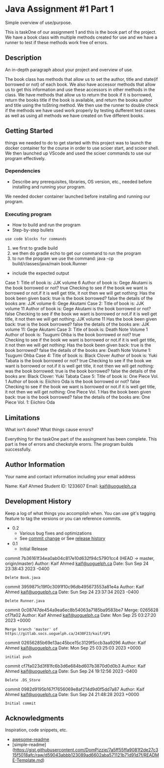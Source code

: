 # Java Assignment #1 Part 1

Simple overview of use/purpose.

This is taskOne of our assignment 1 and this is the book part of the project. We have a book class with multiple methods created 
for use and we have a runner to test if these methods work free of errors.

## Description

An in-depth paragraph about your project and overview of use.

The book class has methods that allow us to set the author, title and state(if borrowed or not) of each book. We also have accessor methods that allow us to get this information and use these accessors in other methods in the class. We have methods that allow us to return the book if it is borrowed, return the books title if the book is available, and return the books author and title using the toString method. We then use the runner to double check if the methods we have used work properly by testing dufferent test cases as well as using all methods we have created on five different books.

## Getting Started

things we needed to do to get started with this project was to launch the docker container for the course in order to use scioer start, and scioer shell. We then launched up VScode and used the scioer commands to use our program effectively.

### Dependencies

* Describe any prerequisites, libraries, OS version, etc., needed before installing and running your program.

We needed docker container launched before installing and running our program. 


### Executing program

* How to build and run the program
* Step-by-step bullets
```
use code blocks for commands
```

1. we first to gradle build
2. we then do gradle echo to get our command to run the program
3. to run the program we use the command: java -cp build/classes/java/main book.Runner

* include the expected output

Case 1: 
Title of book is: JJK volume 6
Author of book is: Gege Akutami
is the book borrowed or not? true
Checking to see if the book we want is borrowed or not.if it is well get title, it not then we will get nothing: 
Has the book been given back: true
is the book borrowed? false
the details of the books are: JJK volume 6: Gege Akutami
Case 2: 
Title of book is: JJK volume 11
Author of book is: Gege Akutami
is the book borrowed or not? false
Checking to see if the book we want is borrowed or not.if it is well get title, it not then we will get nothing: JJK volume 11
Has the book been given back: true
is the book borrowed? false
the details of the books are: JJK volume 11: Gege Akutami
Case 3: 
Title of book is: Death Note Volume 1
Author of book is: Tsugumi Ohba
is the book borrowed or not? true
Checking to see if the book we want is borrowed or not.if it is well get title, it not then we will get nothing: 
Has the book been given back: true
is the book borrowed? false
the details of the books are: Death Note Volume 1: Tsugumi Ohba
Case 4: 
Title of book is: Black Clover
Author of book is: Yuki Tabata
is the book borrowed or not? true
Checking to see if the book we want is borrowed or not.if it is well get title, it not then we will get nothing: 
was the book borrowed: true
is the book borrowed? false
the details of the books are: Black Clover: Yuki Tabata
Case 5: 
Title of book is: One Piece Vol. 1
Author of book is: Eiichiro Oda
is the book borrowed or not? false
Checking to see if the book we want is borrowed or not.if it is well get title, it not then we will get nothing: One Piece Vol. 1
Has the book been given back: true
is the book borrowed? false
the details of the books are: One Piece Vol. 1: Eiichiro Oda

## Limitations

What isn't done? What things cause errors? 

Everything for the taskOne part of the assingment has been complete. This part is free of errors and checkstyle erorrs. The program 
builds successfully.

## Author Information

Your name and contact information including your email address

Name: Kaif Ahmed 
Student ID: 1233607
Email: kaif@uoguelph.ca

## Development History

Keep a log of what things you accomplish when.  You can use git's tagging feature to tag the versions or you can reference commits.

* 0.2
    * Various bug fixes and optimizations
    * See [commit change]() or See [release history]()
* 0.1
    * Initial Release

commit 7b36161f34ea0ab04c817e10d632f94c57901cc4 (HEAD -> master, origin/master)
Author: Kaif Ahmed <kaif@uoguelph.ca>
Date:   Sun Sep 24 23:38:43 2023 -0400

    Delete Book.java

commit 3959871c19f0c3091f10c96db495673553a81e4a
Author: Kaif Ahmed <kaif@uoguelph.ca>
Date:   Sun Sep 24 23:37:34 2023 -0400

    Delete Runner.java

commit 0c08747de454a9ea6ec8b54063a7185ba9583be7
Merge: 0265628 cf7fa02
Author: Kaif Ahmed <kaif@uoguelph.ca>
Date:   Mon Sep 25 03:27:20 2023 +0000

    Merge branch 'master' of https://gitlab.socs.uoguelph.ca/2430F23/kaif/GP1

commit 02656285b69e13ac45bce15c3129f5ccb3aa9296
Author: Kaif Ahmed <kaif@uoguelph.ca>
Date:   Mon Sep 25 03:25:03 2023 +0000

    initial push

commit cf7fa023d3f81fc6b3d6e684bd607b3870d0d0b3
Author: Kaif Ahmed <kaif@uoguelph.ca>
Date:   Sun Sep 24 19:12:56 2023 -0400

    Delete .DS_Store

commit 0982d9195b167f7656069e8af214d9d0f5dd7a87
Author: Kaif Ahmed <kaif@uoguelph.ca>
Date:   Sun Sep 24 21:48:28 2023 +0000

    Initial commit

## Acknowledgments

Inspiration, code snippets, etc.
* [awesome-readme](https://github.com/matiassingers/awesome-readme)
* [simple-readme] (https://gist.githubusercontent.com/DomPizzie/7a5ff55ffa9081f2de27c315f5018afc/raw/d59043abbb123089ad6602aba571121b71d91d7f/README-Template.md)



